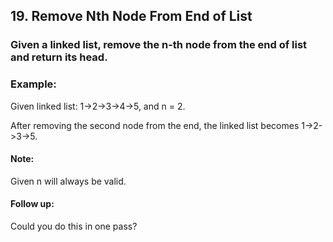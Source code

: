 ## 19. Remove Nth Node From End of List

### Given a linked list, remove the n-th node from the end of list and return its head.

### Example:

Given linked list: 1->2->3->4->5, and n = 2.

After removing the second node from the end, the linked list becomes 1->2->3->5.

#### Note:

Given n will always be valid.

#### Follow up:

Could you do this in one pass?